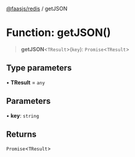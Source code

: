 [@faasjs/redis](../README.md) / getJSON

# Function: getJSON()

> **getJSON**\<`TResult`\>(`key`): `Promise`\<`TResult`\>

## Type parameters

• **TResult** = `any`

## Parameters

• **key**: `string`

## Returns

`Promise`\<`TResult`\>
